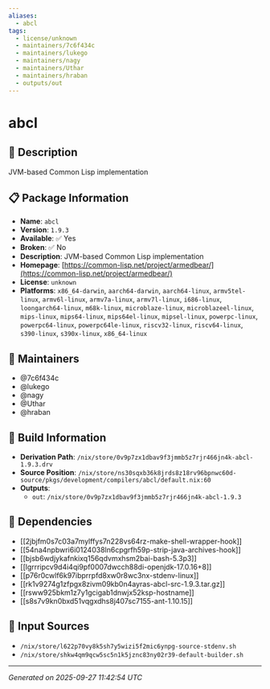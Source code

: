 ```yaml
---
aliases:
  - abcl
tags:
  - license/unknown
  - maintainers/7c6f434c
  - maintainers/lukego
  - maintainers/nagy
  - maintainers/Uthar
  - maintainers/hraban
  - outputs/out
---
```


# abcl

## 📝 Description

JVM-based Common Lisp implementation

## 📋 Package Information

- **Name**: `abcl`
- **Version**: `1.9.3`
- **Available**: ✅ Yes
- **Broken**: ✅ No
- **Description**: JVM-based Common Lisp implementation
- **Homepage**: [https://common-lisp.net/project/armedbear/](https://common-lisp.net/project/armedbear/)
- **License**: `unknown`
- **Platforms**: `x86_64-darwin`, `aarch64-darwin`, `aarch64-linux`, `armv5tel-linux`, `armv6l-linux`, `armv7a-linux`, `armv7l-linux`, `i686-linux`, `loongarch64-linux`, `m68k-linux`, `microblaze-linux`, `microblazeel-linux`, `mips-linux`, `mips64-linux`, `mips64el-linux`, `mipsel-linux`, `powerpc-linux`, `powerpc64-linux`, `powerpc64le-linux`, `riscv32-linux`, `riscv64-linux`, `s390-linux`, `s390x-linux`, `x86_64-linux`
## 👥 Maintainers

- @7c6f434c
- @lukego
- @nagy
- @Uthar
- @hraban


## 🔧 Build Information

- **Derivation Path**: `/nix/store/0v9p7zx1dbav9f3jmmb5z7rjr466jn4k-abcl-1.9.3.drv`
- **Source Position**: `/nix/store/ns30sqxb36k8jrds8z18rv96bpnwc60d-source/pkgs/development/compilers/abcl/default.nix:60`
- **Outputs**:
  - `out`:  `/nix/store/0v9p7zx1dbav9f3jmmb5z7rjr466jn4k-abcl-1.9.3`

## 🔗 Dependencies

- [[2jbjfm0s7c03a7mylffys7n228vs64rz-make-shell-wrapper-hook]]
- [[54na4npbwri6i0124038ln6cpgrfh59p-strip-java-archives-hook]]
- [[bjsb6wdjykafnkixq156qdvmxhsm2bai-bash-5.3p3]]
- [[lgrrripcv9d4i4qi9pf0007dwcch88di-openjdk-17.0.16+8]]
- [[p76r0cwlf6k97ibprrpfd8xw0r8wc3nx-stdenv-linux]]
- [[rk1v9274g1zfpgx8zivm09kb0n4ayras-abcl-src-1.9.3.tar.gz]]
- [[rsww925bkm1z7y1gcigab1dnwjx52ksp-hostname]]
- [[s8s7v9kn0bxd51vqgxdhs8j407sc7155-ant-1.10.15]]

## 📁 Input Sources

- `/nix/store/l622p70vy8k5sh7y5wizi5f2mic6ynpg-source-stdenv.sh`
- `/nix/store/shkw4qm9qcw5sc5n1k5jznc83ny02r39-default-builder.sh`

---
*Generated on 2025-09-27 11:42:54 UTC*
